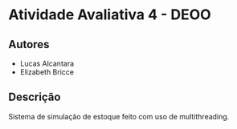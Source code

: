 # Atividade Avaliativa 4 - DEOO

## Autores

- Lucas Alcantara
- Elizabeth Bricce

## Descrição
Sistema de simulação de estoque feito com uso de multithreading.
